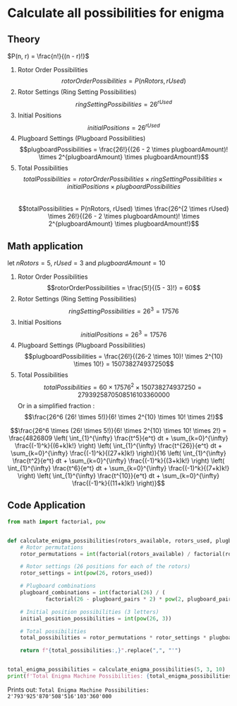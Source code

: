 # Calculate all possibilities for enigma

## Theory
$P(n, r) = \frac{n!}{(n - r)!}$
1. Rotor Order Possibilities
$$rotorOrderPossibilities = P(nRotors, rUsed)$$
2. Rotor Settings (Ring Setting Possibilities)
$$ringSettingPossibilities = 26^{rUsed}$$
3. Initial Positions
$$initialPositions = 26^{rUsed}$$
4. Plugboard Settings (Plugboard Possibilities)
$$plugboardPossibilities = \frac{26!}{(26 - 2 \times plugboardAmount)! \times 2^{plugboardAmount} \times plugboardAmount!}$$
5. Total Possibilities
$$totalPossibilities = rotorOrderPossibilities \times ringSettingPossibilities \times initialPositions \times plugboardPossibilities$$\
$$totalPossibilities = P(nRotors, rUsed) \times \frac{26^{2 \times rUsed} \times 26!}{(26 - 2 \times plugboardAmount)! \times 2^{plugboardAmount} \times plugboardAmount!}$$

## Math application
$\text{let } nRotors = 5\text{, } rUsed = 3 \text{ and } plugboardAmount = 10$
1. Rotor Order Possibilities
$$rotorOrderPossibilities = \frac{5!}{(5 - 3)!} = 60$$
2. Rotor Settings (Ring Setting Possibilities)
$$ringSettingPossibilities = 26^{3} = 17576$$
3. Initial Positions
$$initialPositions = 26^{3} = 17576$$
4. Plugboard Settings (Plugboard Possibilities)
$$plugboardPossibilities = \frac{26!}{(26-2 \times 10)! \times 2^{10} \times 10!} = 150738274937250$$
5. Total Possibilities
$$totalPossibilities = 60 \times 17576^2 \times 150738274937250 = 2793925870508516103360000$$
Or in a simplified fraction :
$$\frac{26^6 (26! \times 5!)}{6! \times 2^{10} \times 10! \times 2!}$$

$$\frac{26^6 \times (26! \times 5!)}{6! \times 2^{10} \times 10! \times 2!} = \frac{4826809 \left( \int_{1}^{\infty} \frac{t^5}{e^t} dt + \sum_{k=0}^{\infty} \frac{(-1)^k}{(6+k)k!} \right) \left( \int_{1}^{\infty} \frac{t^{26}}{e^t} dt + \sum_{k=0}^{\infty} \frac{(-1)^k}{(27+k)k!} \right)}{16 \left( \int_{1}^{\infty} \frac{t^2}{e^t} dt + \sum_{k=0}^{\infty} \frac{(-1)^k}{(3+k)k!} \right) \left( \int_{1}^{\infty} \frac{t^6}{e^t} dt + \sum_{k=0}^{\infty} \frac{(-1)^k}{(7+k)k!} \right) \left( \int_{1}^{\infty} \frac{t^{10}}{e^t} dt + \sum_{k=0}^{\infty} \frac{(-1)^k}{(11+k)k!} \right)}$$

## Code Application

```python
from math import factorial, pow


def calculate_enigma_possibilities(rotors_available, rotors_used, plugboard_pairs):
    # Rotor permutations
    rotor_permutations = int(factorial(rotors_available) / factorial(rotors_available - rotors_used))

    # Rotor settings (26 positions for each of the rotors)
    rotor_settings = int(pow(26, rotors_used))

    # Plugboard combinations
    plugboard_combinations = int(factorial(26) / (
            factorial(26 - plugboard_pairs * 2) * pow(2, plugboard_pairs) * factorial(plugboard_pairs)))

    # Initial position possibilities (3 letters)
    initial_position_possibilities = int(pow(26, 3))

    # Total possibilities
    total_possibilities = rotor_permutations * rotor_settings * plugboard_combinations * initial_position_possibilities

    return f"{total_possibilities:,}".replace(",", "'")


total_enigma_possibilities = calculate_enigma_possibilities(5, 3, 10)
print(f'Total Enigma Machine Possibilities: {total_enigma_possibilities}')
```
Prints out: `Total Enigma Machine Possibilities: 2'793'925'870'508'516'103'360'000`